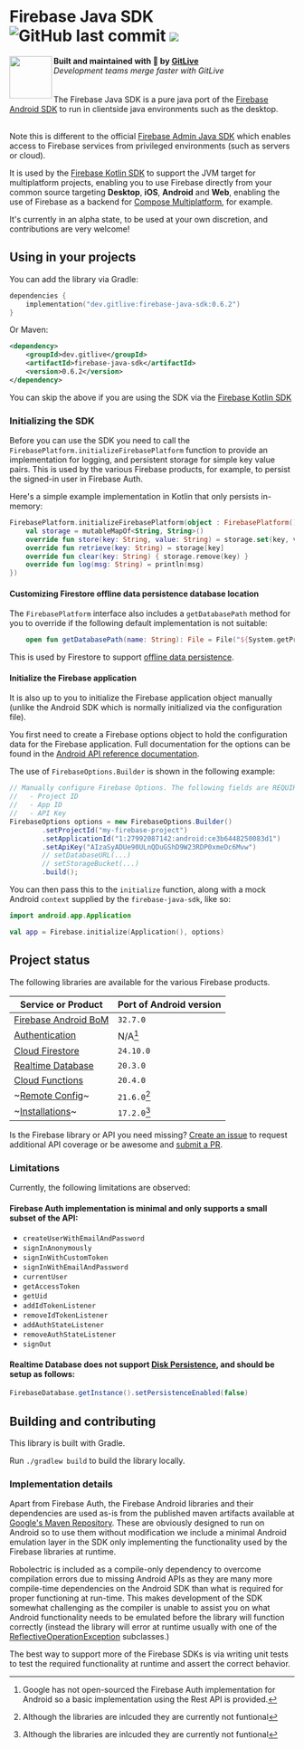<h1 align="left">Firebase Java SDK <img alt="GitHub last commit" src="https://img.shields.io/github/last-commit/gitliveapp/firebase-java-sdk?style=flat-square"> <a href="https://git.live"><img src="https://img.shields.io/endpoint?style=flat-square&url=https%3A%2F%2Fteamhub-dev.web.app%2Fbadge%3Forg%3DGitLiveApp%26repo%3Dfirebase-java-sdk"></a></h1>
<img align="left" width="75px" src="https://avatars2.githubusercontent.com/u/42865805?s=200&v=4"> 
  <b>Built and maintained with 🧡 by <a href="https://git.live">GitLive</a></b><br/>
  <i>Development teams merge faster with GitLive</i><br/>
<br/>
<br/>
The Firebase Java SDK is a pure java port of the <a href="https://github.com/firebase/firebase-android-sdk">Firebase Android SDK</a> 
to run in clientside java environments such as the desktop.
<br/>
<br/>

Note this is different to the official [Firebase Admin Java SDK](https://github.com/firebase/firebase-admin-java) which enables access 
to Firebase services from privileged environments (such as servers or cloud).

It is used by the <a href="https://github.com/GitLiveApp/firebase-kotlin-sdk">Firebase Kotlin SDK</a> to support the JVM target for 
multiplatform projects, enabling you to use Firebase directly from your common source targeting <strong>Desktop</strong>, 
<strong>iOS</strong>, <strong>Android</strong> and <strong>Web</strong>, enabling the use of Firebase as a backend for 
<a href="https://www.jetbrains.com/lp/compose-multiplatform/">Compose Multiplatform</a>, for example.

It's currently in an alpha state, to be used at your own discretion, and contributions are very welcome! 

## Using in your projects

You can add the library via Gradle:

```kotlin
dependencies {
    implementation("dev.gitlive:firebase-java-sdk:0.6.2")
}
```

Or Maven:

```xml
<dependency>
    <groupId>dev.gitlive</groupId>
    <artifactId>firebase-java-sdk</artifactId>
    <version>0.6.2</version>
</dependency>
```

You can skip the above if you are using the SDK via the <a href="https://github.com/GitLiveApp/firebase-kotlin-sdk">Firebase Kotlin SDK</a> 

### Initializing the SDK

Before you can use the SDK you need to call the `FirebasePlatform.initializeFirebasePlatform` function to provide an implementation for 
logging, and persistent storage for simple key value pairs. This is used by the various Firebase products, for example, to persist the 
signed-in user in Firebase Auth.

Here's a simple example implementation in Kotlin that only persists in-memory:

```kotlin
FirebasePlatform.initializeFirebasePlatform(object : FirebasePlatform() {
    val storage = mutableMapOf<String, String>()
    override fun store(key: String, value: String) = storage.set(key, value)
    override fun retrieve(key: String) = storage[key]
    override fun clear(key: String) { storage.remove(key) }
    override fun log(msg: String) = println(msg)
})
```

#### Customizing Firestore offline data persistence database location

The `FirebasePlatform` interface also includes a `getDatabasePath` method for you to override if the following default implementation is not suitable:

```kotlin
    open fun getDatabasePath(name: String): File = File("${System.getProperty("java.io.tmpdir")}${File.separatorChar}$name")
```

This is used by Firestore to support [offline data persistence](https://firebase.google.com/docs/firestore/manage-data/enable-offline).

#### Initialize the Firebase application

It is also up to you to initialize the Firebase application object manually (unlike the Android SDK which is normally initialized via 
the configuration file). 

You first need to create a Firebase options object to hold the configuration data for the Firebase application. Full documentation for 
the options can be found in the [Android API reference documentation](https://firebase.google.com/docs/reference/android/com/google/firebase/FirebaseOptions.Builder).

The use of `FirebaseOptions.Builder` is shown in the following example:

```java
// Manually configure Firebase Options. The following fields are REQUIRED:
//   - Project ID
//   - App ID
//   - API Key
FirebaseOptions options = new FirebaseOptions.Builder()
        .setProjectId("my-firebase-project")
        .setApplicationId("1:27992087142:android:ce3b6448250083d1")
        .setApiKey("AIzaSyADUe90ULnQDuGShD9W23RDP0xmeDc6Mvw")
        // setDatabaseURL(...)
        // setStorageBucket(...)
        .build();
```

You can then pass this to the `initialize` function, along with a mock Android `context` supplied by the `firebase-java-sdk`, like so:
```kotlin
import android.app.Application

val app = Firebase.initialize(Application(), options)
```

## Project status

The following libraries are available for the various Firebase products.

| Service or Product	                                                                               | Port of Android version |
|---------------------------------------------------------------------------------------------------|:------------------------|
| [Firebase Android BoM](https://maven.google.com/web/index.html?#com.google.firebase:firebase-bom) | `32.7.0`                |
| [Authentication](https://firebase.google.com/docs/auth)                                           | N/A[^1]                 |
| [Cloud Firestore](https://firebase.google.com/docs/firestore)                                     | `24.10.0`               |
| [Realtime Database](https://firebase.google.com/docs/database)                                    | `20.3.0`                |
| [Cloud Functions](https://firebase.google.com/docs/functions)                                     | `20.4.0`                |
| ~[Remote Config](https://firebase.google.com/docs/remote-config)~                                 | `21.6.0`[^2]            |
| ~[Installations](https://firebase.google.com/docs/projects/manage-installations)~                 | `17.2.0`[^2]            |

[^1]: Google has not open-sourced the Firebase Auth implementation for Android so a basic implementation using the Rest API is provided.
[^2]: Although the libraries are inlcuded they are currently not funtional 

Is the Firebase library or API you need missing? [Create an issue](https://github.com/GitLiveApp/firebase-java-sdk/issues/new?labels=API+coverage&template=increase-api-coverage.md&title=Add+%5Bclass+name%5D.%5Bfunction+name%5D+to+%5Blibrary+name) to request additional API coverage or be awesome and [submit a PR](https://github.com/GitLiveApp/firebase-java-sdk/fork).

### Limitations

Currently, the following limitations are observed:

#### Firebase Auth implementation is minimal and only supports a small subset of the API:
 -  `createUserWithEmailAndPassword`
  - `signInAnonymously`
  - `signInWithCustomToken`
  - `signInWithEmailAndPassword`
  - `currentUser`
  - `getAccessToken`
  - `getUid`
  - `addIdTokenListener`
  - `removeIdTokenListener`
  - `addAuthStateListener`
  - `removeAuthStateListener`
  - `signOut`
#### Realtime Database does not support [Disk Persistence](https://firebase.google.com/docs/database/android/offline-capabilities), and should be setup as follows:
```java
FirebaseDatabase.getInstance().setPersistenceEnabled(false)
```

## Building and contributing

This library is built with Gradle. 

Run `./gradlew build` to build the library locally. 

### Implementation details

Apart from Firebase Auth, the Firebase Android libraries and their dependencies are used as-is from the published maven artifacts available
at [Google's Maven Repository](https://maven.google.com). These are obviously designed to run on Android so to use them without modification we 
include a minimal Android emulation layer in the SDK only implementing the functionality used by the Firebase libraries at runtime.

Robolectric is included as a compile-only dependency to overcome compilation errors due to missing Android APIs as they are many more 
compile-time dependencies on the Android SDK than what is required for proper functioning at run-time. This makes development of the SDK 
somewhat challenging as the compiler is unable to assist you on what Android functionality needs to be emulated before the library will 
function correctly (instead the library will error at runtime usually with one of the [ReflectiveOperationException](https://docs.oracle.com/javase%2F7%2Fdocs%2Fapi%2F%2F/java/lang/ReflectiveOperationException.html) subclasses.)

The best way to support more of the Firebase SDKs is via writing unit tests to test the required functionality at 
runtime and assert the correct behavior.

